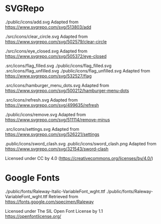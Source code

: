 # SVGRepo

./public/icons/add.svg Adapted from https://www.svgrepo.com/svg/513803/add

./src/icons/clear_circle.svg Adapted from
https://www.svgrepo.com/svg/502579/clear-circle

./src/icons/eye_closed.svg Adapted from
https://www.svgrepo.com/svg/505372/eye-closed

.src/icons/flag_filled.svg ./public/icons/flag_filled.svg
.src/icons/flag_unfilled.svg ./public/icons/flag_unfilled.svg Adapted from
https://www.svgrepo.com/svg/532527/flag

.src/icons/hamburger_menu_dots.svg Adapted from
https://www.svgrepo.com/svg/500212/hamburger-menu-dots

.src/icons/refresh.svg Adapted from https://www.svgrepo.com/svg/499635/refresh

./public/icons/remove.svg Adapted from
https://www.svgrepo.com/svg/511114/remove-minus

.src/icons/settings.svg Adapted from https://www.svgrepo.com/svg/526221/settings

.public/icons/sword_clash.svg .public/icons/sword_clash.png Adapted from
https://www.svgrepo.com/svg/321543/sword-clash

Licensed under CC by 4.0 (https://creativecommons.org/licenses/by/4.0/)

# Google Fonts

./public/fonts/Raleway-Italic-VariableFont_wght.ttf
./public/fonts/Raleway-VariableFont_wght.ttf Retrieved from
https://fonts.google.com/specimen/Raleway

Licensed under The SIL Open Font License by 1.1 https://openfontlicense.org/
